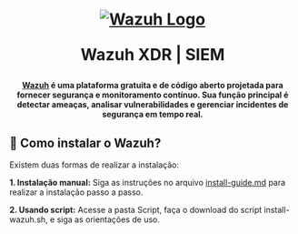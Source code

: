 <h1 align="center">

[![Wazuh Logo](https://github.com/user-attachments/assets/119abd64-9d52-4170-b976-6037f76f6097)](https://wazuh.com)

Wazuh XDR | SIEM

</h1>


<h4 align="center">
  
[Wazuh](https://wazuh.com) é uma plataforma gratuita e de código aberto projetada para fornecer segurança e monitoramento contínuo. Sua função principal é detectar ameaças, analisar vulnerabilidades e gerenciar incidentes de segurança em tempo real.

</h4>

## 📌 Como instalar o Wazuh?

Existem duas formas de realizar a instalação:

**1. Instalação manual:** Siga as instruções no arquivo [install-guide.md](https://github.com/VieiraSantosz/wazuh/blob/main/install-guide.md) para realizar a instalação passo a passo.

**2. Usando script:** Acesse a pasta Script, faça o download do script install-wazuh.sh, e siga as orientações de uso.
